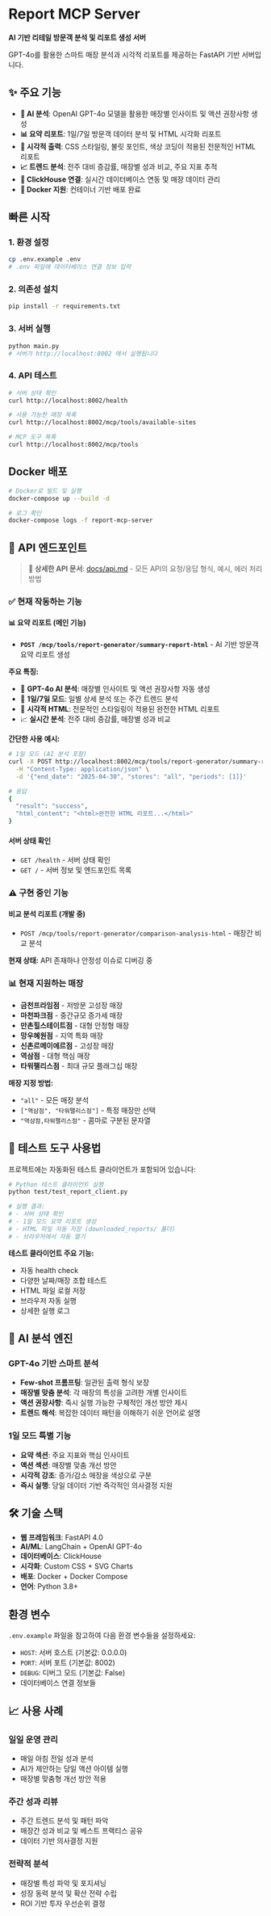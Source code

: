 # Report MCP Server

**AI 기반 리테일 방문객 분석 및 리포트 생성 서버**

GPT-4o를 활용한 스마트 매장 분석과 시각적 리포트를 제공하는 FastAPI 기반 서버입니다.

## ✨ 주요 기능

- **🤖 AI 분석**: OpenAI GPT-4o 모델을 활용한 매장별 인사이트 및 액션 권장사항 생성
- **📊 요약 리포트**: 1일/7일 방문객 데이터 분석 및 HTML 시각화 리포트
- **🎨 시각적 출력**: CSS 스타일링, 불릿 포인트, 색상 코딩이 적용된 전문적인 HTML 리포트
- **📈 트렌드 분석**: 전주 대비 증감률, 매장별 성과 비교, 주요 지표 추적
- **🔗 ClickHouse 연결**: 실시간 데이터베이스 연동 및 매장 데이터 관리
- **🐳 Docker 지원**: 컨테이너 기반 배포 완료

## 빠른 시작

### 1. 환경 설정
```bash
cp .env.example .env
# .env 파일에 데이터베이스 연결 정보 입력
```

### 2. 의존성 설치
```bash
pip install -r requirements.txt
```

### 3. 서버 실행
```bash
python main.py
# 서버가 http://localhost:8002 에서 실행됩니다
```

### 4. API 테스트
```bash
# 서버 상태 확인
curl http://localhost:8002/health

# 사용 가능한 매장 목록
curl http://localhost:8002/mcp/tools/available-sites

# MCP 도구 목록
curl http://localhost:8002/mcp/tools
```

## Docker 배포

```bash
# Docker로 빌드 및 실행
docker-compose up --build -d

# 로그 확인
docker-compose logs -f report-mcp-server
```

## 🚀 API 엔드포인트

> **📖 상세한 API 문서**: [docs/api.md](docs/api.md) - 모든 API의 요청/응답 형식, 예시, 에러 처리 방법

### ✅ 현재 작동하는 기능

#### 📊 요약 리포트 (메인 기능)
- **`POST /mcp/tools/report-generator/summary-report-html`** - AI 기반 방문객 요약 리포트 생성

**주요 특징:**
- 🤖 **GPT-4o AI 분석**: 매장별 인사이트 및 액션 권장사항 자동 생성
- 📅 **1일/7일 모드**: 일별 상세 분석 또는 주간 트렌드 분석
- 🎨 **시각적 HTML**: 전문적인 스타일링이 적용된 완전한 HTML 리포트
- 📈 **실시간 분석**: 전주 대비 증감률, 매장별 성과 비교

**간단한 사용 예시:**
```bash
# 1일 모드 (AI 분석 포함)
curl -X POST http://localhost:8002/mcp/tools/report-generator/summary-report-html \
  -H "Content-Type: application/json" \
  -d '{"end_date": "2025-04-30", "stores": "all", "periods": [1]}'

# 응답
{
  "result": "success",
  "html_content": "<html>완전한 HTML 리포트...</html>"
}
```

#### 서버 상태 확인
- `GET /health` - 서버 상태 확인
- `GET /` - 서버 정보 및 엔드포인트 목록

### ⚠️ 구현 중인 기능

#### 비교 분석 리포트 (개발 중)
- `POST /mcp/tools/report-generator/comparison-analysis-html` - 매장간 비교 분석

**현재 상태:** API 존재하나 안정성 이슈로 디버깅 중

### 📊 현재 지원하는 매장
- **금천프라임점** - 저방문 고성장 매장
- **마천파크점** - 중간규모 증가세 매장  
- **만촌힐스테이트점** - 대형 안정형 매장
- **망우혜원점** - 지역 특화 매장
- **신촌르메이에르점** - 고성장 매장
- **역삼점** - 대형 핵심 매장
- **타워팰리스점** - 최대 규모 플래그십 매장

**매장 지정 방법:**
- `"all"` - 모든 매장 분석
- `["역삼점", "타워팰리스점"]` - 특정 매장만 선택
- `"역삼점,타워팰리스점"` - 콤마로 구분된 문자열

## 🧪 테스트 도구 사용법

프로젝트에는 자동화된 테스트 클라이언트가 포함되어 있습니다:

```bash
# Python 테스트 클라이언트 실행
python test/test_report_client.py

# 실행 결과:
# - 서버 상태 확인
# - 1일 모드 요약 리포트 생성
# - HTML 파일 자동 저장 (downloaded_reports/ 폴더)
# - 브라우저에서 자동 열기
```

**테스트 클라이언트 주요 기능:**
- 자동 health check
- 다양한 날짜/매장 조합 테스트
- HTML 파일 로컬 저장
- 브라우저 자동 실행
- 상세한 실행 로그

## 🤖 AI 분석 엔진

### GPT-4o 기반 스마트 분석
- **Few-shot 프롬프팅**: 일관된 출력 형식 보장
- **매장별 맞춤 분석**: 각 매장의 특성을 고려한 개별 인사이트
- **액션 권장사항**: 즉시 실행 가능한 구체적인 개선 방안 제시
- **트렌드 해석**: 복잡한 데이터 패턴을 이해하기 쉬운 언어로 설명

### 1일 모드 특별 기능
- **요약 섹션**: 주요 지표와 핵심 인사이트
- **액션 섹션**: 매장별 맞춤 개선 방안
- **시각적 강조**: 증가/감소 매장을 색상으로 구분
- **즉시 실행**: 당일 데이터 기반 즉각적인 의사결정 지원

## 🛠 기술 스택

- **웹 프레임워크**: FastAPI 4.0
- **AI/ML**: LangChain + OpenAI GPT-4o
- **데이터베이스**: ClickHouse
- **시각화**: Custom CSS + SVG Charts  
- **배포**: Docker + Docker Compose
- **언어**: Python 3.8+

## 환경 변수

`.env.example` 파일을 참고하여 다음 환경 변수들을 설정하세요:

- `HOST`: 서버 호스트 (기본값: 0.0.0.0)
- `PORT`: 서버 포트 (기본값: 8002)
- `DEBUG`: 디버그 모드 (기본값: False)
- 데이터베이스 연결 정보들

## 📈 사용 사례

### 일일 운영 관리
- 매일 아침 전일 성과 분석
- AI가 제안하는 당일 액션 아이템 실행
- 매장별 맞춤형 개선 방안 적용

### 주간 성과 리뷰  
- 주간 트렌드 분석 및 패턴 파악
- 매장간 성과 비교 및 베스트 프랙티스 공유
- 데이터 기반 의사결정 지원

### 전략적 분석
- 매장별 특성 파악 및 포지셔닝
- 성장 동력 분석 및 확산 전략 수립
- ROI 기반 투자 우선순위 결정

